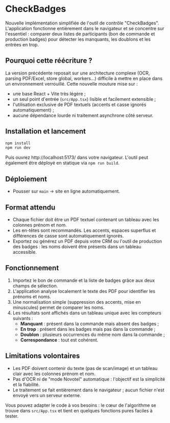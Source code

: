 # CheckBadges

Nouvelle implémentation simplifiée de l'outil de contrôle "CheckBadges". L'application fonctionne entièrement dans le navigateur
et se concentre sur l'essentiel : comparer deux listes de participants (bon de commande et production badges) pour détecter les
manquants, les doublons et les entrées en trop.

## Pourquoi cette réécriture ?

La version précédente reposait sur une architecture complexe (OCR, parsing PDF/Excel, store global, workers…) difficile à mettre
en place dans un environnement verrouillé. Cette nouvelle mouture mise sur :

- une base React + Vite très légère ;
- un seul point d'entrée (`src/App.tsx`) lisible et facilement extensible ;
- l'utilisation exclusive de PDF textuels (accents et casse ignorés automatiquement) ;
- aucune dépendance lourde ni traitement asynchrone côté serveur.

## Installation et lancement

```bash
npm install
npm run dev
```

Puis ouvrez http://localhost:5173/ dans votre navigateur. L'outil peut également être déployé en statique via `npm run build`.

## Déploiement

- Pousser sur `main` → site en ligne automatiquement.

## Format attendu

- Chaque fichier doit être un PDF textuel contenant un tableau avec les colonnes prénom et nom.
- Les en-têtes sont recommandés. Les accents, espaces superflus et différences de casse sont automatiquement ignorés.
- Exportez ou générez un PDF depuis votre CRM ou l'outil de production des badges : les noms doivent être présents dans un tableau accessible.

## Fonctionnement

1. Importez le bon de commande et la liste de badges grâce aux deux champs de sélection.
2. L'application analyse localement le texte des PDF pour identifier les prénoms et noms.
3. Une normalisation simple (suppression des accents, mise en minuscules) permet de comparer les noms.
4. Les résultats sont affichés dans un tableau unique avec les compteurs suivants :
   - **Manquant** : présent dans la commande mais absent des badges ;
   - **En trop** : présent dans les badges mais pas dans la commande ;
   - **Doublon** : plusieurs occurrences du même nom dans la commande ;
   - **Correspondance** : tout est cohérent.

## Limitations volontaires

- Les PDF doivent contenir du texte (pas de scan/image) et un tableau clair avec les colonnes prénom et nom.
- Pas d'OCR ni de "mode Novotel" automatique : l'objectif est la simplicité et la fiabilité.
- Le traitement se fait entièrement dans le navigateur ; aucun fichier n'est envoyé vers un serveur externe.

Vous pouvez adapter le code à vos besoins : le cœur de l'algorithme se trouve dans `src/App.tsx` et tient en quelques fonctions
pures faciles à tester.
